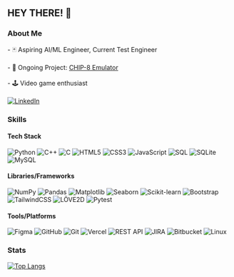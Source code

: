 ## HEY THERE! 👋

### About Me

\- 🃏 Aspiring AI/ML Engineer, Current Test Engineer
\
\
\- 🎴 Ongoing Project: [CHIP-8 Emulator](https://github.com/Nemesis-12/chip8)
\
\
\- 🕹️ Video game enthusiast
\
\
[![LinkedIn](https://img.shields.io/badge/-LinkedIn-0A66C2?style=for-the-badge&logo=linkedin&logoColor=white)](https://www.linkedin.com/in/fa-mohammed/)

### Skills

<!-- Programming Languages -->
#### Tech Stack
![Python](https://img.shields.io/badge/-Python-3776AB?style=for-the-badge&logo=python&logoColor=white)
![C++](https://img.shields.io/badge/-C++-00599C?style=for-the-badge&logo=cplusplus&logoColor=white)
![C](https://img.shields.io/badge/-C-A8B9CC?style=for-the-badge&logo=c&logoColor=black)
![HTML5](https://img.shields.io/badge/-HTML5-E34F26?style=for-the-badge&logo=html5&logoColor=white)
![CSS3](https://img.shields.io/badge/-CSS3-1572B6?style=for-the-badge&logo=css3&logoColor=white)
![JavaScript](https://img.shields.io/badge/-JavaScript-F7DF1E?style=for-the-badge&logo=javascript&logoColor=black)
![SQL](https://img.shields.io/badge/-SQL-4479A1?style=for-the-badge&logo=postgresql&logoColor=white)
![SQLite](https://img.shields.io/badge/-SQLite-003B57?style=for-the-badge&logo=sqlite&logoColor=white)
![MySQL](https://img.shields.io/badge/-MySQL-4479A1?style=for-the-badge&logo=mysql&logoColor=white)

<!-- Libraries/Frameworks -->
#### Libraries/Frameworks
![NumPy](https://img.shields.io/badge/-NumPy-013243?style=for-the-badge&logo=numpy&logoColor=white)
![Pandas](https://img.shields.io/badge/-Pandas-150458?style=for-the-badge&logo=pandas&logoColor=white)
![Matplotlib](https://img.shields.io/badge/-Matplotlib-34A853?style=for-the-badge&logo=python&logoColor=white)
![Seaborn](https://img.shields.io/badge/-Seaborn-2C5BB4?style=for-the-badge&logo=python&logoColor=white)
![Scikit-learn](https://img.shields.io/badge/-Scikit--learn-F7931E?style=for-the-badge&logo=scikitlearn&logoColor=white)
![Bootstrap](https://img.shields.io/badge/-Bootstrap-7952B3?style=for-the-badge&logo=bootstrap&logoColor=white)
![TailwindCSS](https://img.shields.io/badge/-TailwindCSS-06B6D4?style=for-the-badge&logo=tailwindcss&logoColor=white)
![LÖVE2D](https://img.shields.io/badge/-L%C3%96VE2D-8ACED2?style=for-the-badge&logo=lua&logoColor=black)
![Pytest](https://img.shields.io/badge/-Pytest-0A9EDC?style=for-the-badge&logo=python&logoColor=white)

<!-- Tools/Platforms -->
#### Tools/Platforms
![Figma](https://img.shields.io/badge/-Figma-F24E1E?style=for-the-badge&logo=figma&logoColor=white)
![GitHub](https://img.shields.io/badge/-GitHub-181717?style=for-the-badge&logo=github&logoColor=white)
![Git](https://img.shields.io/badge/-Git-F05032?style=for-the-badge&logo=git&logoColor=white)
![Vercel](https://img.shields.io/badge/-Vercel-000000?style=for-the-badge&logo=vercel&logoColor=white)
![REST API](https://img.shields.io/badge/-REST%20API-FF6F00?style=for-the-badge&logo=api&logoColor=white)
![JIRA](https://img.shields.io/badge/-JIRA-0052CC?style=for-the-badge&logo=jira&logoColor=white)
![Bitbucket](https://img.shields.io/badge/-Bitbucket-2684FF?style=for-the-badge&logo=bitbucket&logoColor=white)
![Linux](https://img.shields.io/badge/-Linux-FCC624?style=for-the-badge&logo=linux&logoColor=black)

### Stats
[![Top Langs](https://github-readme-stats.vercel.app/api/top-langs/?username=Nemesis-12&layout=compact&theme=dark&title_color=D0FCB3&bg_color=2D2D2A)](https://github.com/anuraghazra/github-readme-stats)
